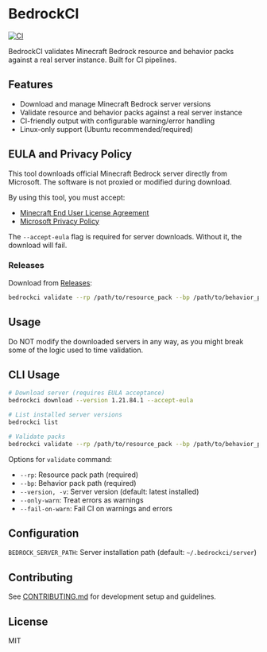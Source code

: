 # BedrockCI

[![CI](https://github.com/laurhinch/bedrockci/actions/workflows/rust.yml/badge.svg)](https://github.com/laurhinch/bedrockci/actions/workflows/rust.yml)

BedrockCI validates Minecraft Bedrock resource and behavior packs against a real server instance. Built for CI pipelines.

## Features

- Download and manage Minecraft Bedrock server versions
- Validate resource and behavior packs against a real server instance
- CI-friendly output with configurable warning/error handling
- Linux-only support (Ubuntu recommended/required)

## EULA and Privacy Policy

This tool downloads official Minecraft Bedrock server directly from Microsoft. The software is not proxied or modified during download.

By using this tool, you must accept:
- [Minecraft End User License Agreement](https://minecraft.net/eula)
- [Microsoft Privacy Policy](https://go.microsoft.com/fwlink/?LinkId=521839)

The `--accept-eula` flag is required for server downloads. Without it, the download will fail.

### Releases

Download from [Releases](https://github.com/laurhinch/bedrockci/releases):

```sh
bedrockci validate --rp /path/to/resource_pack --bp /path/to/behavior_pack
```

## Usage

Do NOT modify the downloaded servers in any way, as you might break some of the logic used to time validation.

## CLI Usage

```sh
# Download server (requires EULA acceptance)
bedrockci download --version 1.21.84.1 --accept-eula

# List installed server versions
bedrockci list

# Validate packs
bedrockci validate --rp /path/to/resource_pack --bp /path/to/behavior_pack
```

Options for `validate` command:
- `--rp`: Resource pack path (required)
- `--bp`: Behavior pack path (required)
- `--version, -v`: Server version (default: latest installed)
- `--only-warn`: Treat errors as warnings
- `--fail-on-warn`: Fail CI on warnings and errors

## Configuration

`BEDROCK_SERVER_PATH`: Server installation path (default: `~/.bedrockci/server`)

## Contributing

See [CONTRIBUTING.md](CONTRIBUTING.md) for development setup and guidelines.

## License

MIT